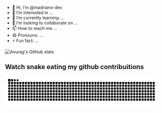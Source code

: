 - 👋 Hi, I’m @madriano-dev
- 👀 I’m interested in ...
- 🌱 I’m currently learning ...
- 💞️ I’m looking to collaborate on ...
- 📫 How to reach me ...
- 😄 Pronouns: ...
- ⚡ Fun fact: ...

<!---
madriano-dev/madriano-dev is a ✨ special ✨ repository because its `README.md` (this file) appears on your GitHub profile.
You can click the Preview link to take a look at your changes.
--->

![Anurag's GitHub stats](https://github-readme-stats.vercel.app/api?username=madriano-dev&hide_border=true&show_icons=true&theme=dracula)

## Watch snake eating my github contribuitions

![snake gif](https://github.com/madriano-dev/madriano-dev/blob/output/github-contribution-grid-snake-dark.svg)
